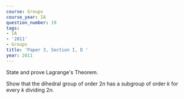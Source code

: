 ```yaml
---
course: Groups
course_year: IA
question_number: 19
tags:
- IA
- '2011'
- Groups
title: 'Paper 3, Section I, D '
year: 2011
---
```




State and prove Lagrange's Theorem.

Show that the dihedral group of order $2 n$ has a subgroup of order $k$ for every $k$ dividing $2 n$.